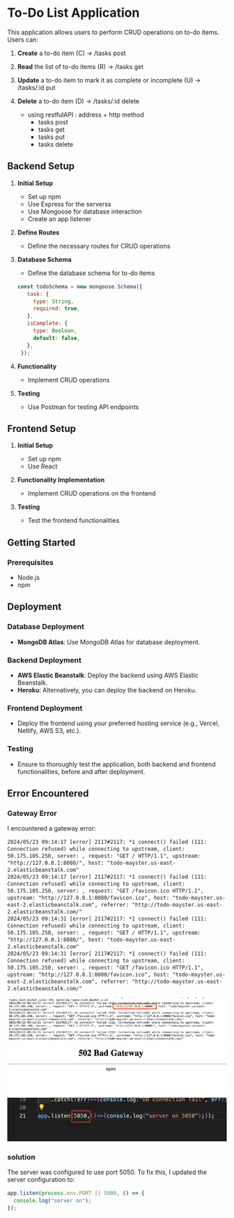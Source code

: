 # To-Do List Application
This application allows users to perform CRUD operations on to-do items. Users can:
1. **Create** a to-do item (C)  -> /tasks post
2. **Read** the list of to-do items (R) -> /tasks get
3. **Update** a to-do item to mark it as complete or incomplete (U)  -> /tasks/:id put
4. **Delete** a to-do item (D) -> /tasks/:id delete

   - using restfulAPI : address + http method
      - tasks post
      - tasks get
      - tasks put
      - tasks delete

## Backend Setup

1. **Initial Setup**
   - Set up npm
   - Use Express for the serverss
   - Use Mongoose for database interaction
   - Create an app listener

2. **Define Routes**
   - Define the necessary routes for CRUD operations

3. **Database Schema**
   - Define the database schema for to-do items
    ``` Javascript
    const todoSchema = new mongoose.Schema({
       task: {
         type: String,
         required: true,
       },
       isComplete: {
         type: Boolean,
         default: false,
       },
     });
    ```

4. **Functionality**
   - Implement CRUD operations

5. **Testing**
   - Use Postman for testing API endpoints


## Frontend Setup

1. **Initial Setup**
   - Set up npm
   - Use React

2. **Functionality Implementation**
   - Implement CRUD operations on the frontend

3. **Testing**
   - Test the frontend functionalities

## Getting Started

### Prerequisites

- Node.js
- npm

## Deployment

### Database Deployment
- **MongoDB Atlas**: Use MongoDB Atlas for database deployment.

### Backend Deployment
- **AWS Elastic Beanstalk**: Deploy the backend using AWS Elastic Beanstalk.
- **Heroku**: Alternatively, you can deploy the backend on Heroku.

### Frontend Deployment
- Deploy the frontend using your preferred hosting service (e.g., Vercel, Netlify, AWS S3, etc.).

### Testing
- Ensure to thoroughly test the application, both backend and frontend functionalities, before and after deployment.

## Error Encountered

### Gateway Error

I encountered a gateway error:

```plaintext
2024/05/23 09:14:17 [error] 2117#2117: *1 connect() failed (111: Connection refused) while connecting to upstream, client: 50.175.105.250, server: , request: "GET / HTTP/1.1", upstream: "http://127.0.0.1:8080/", host: "todo-mayster.us-east-2.elasticbeanstalk.com"
2024/05/23 09:14:17 [error] 2117#2117: *1 connect() failed (111: Connection refused) while connecting to upstream, client: 50.175.105.250, server: , request: "GET /favicon.ico HTTP/1.1", upstream: "http://127.0.0.1:8080/favicon.ico", host: "todo-mayster.us-east-2.elasticbeanstalk.com", referrer: "http://todo-mayster.us-east-2.elasticbeanstalk.com/"
2024/05/23 09:14:31 [error] 2117#2117: *1 connect() failed (111: Connection refused) while connecting to upstream, client: 50.175.105.250, server: , request: "GET / HTTP/1.1", upstream: "http://127.0.0.1:8080/", host: "todo-mayster.us-east-2.elasticbeanstalk.com"
2024/05/23 09:14:31 [error] 2117#2117: *1 connect() failed (111: Connection refused) while connecting to upstream, client: 50.175.105.250, server: , request: "GET /favicon.ico HTTP/1.1", upstream: "http://127.0.0.1:8080/favicon.ico", host: "todo-mayster.us-east-2.elasticbeanstalk.com", referrer: "http://todo-mayster.us-east-2.elasticbeanstalk.com/"
```

![Error](https://github.com/MayHyeyeonKim/TodoApp/blob/main/images/deploy_err.png)
![Error](https://github.com/MayHyeyeonKim/TodoApp/blob/main/images/gateway_err.png)
![Error](https://github.com/MayHyeyeonKim/TodoApp/blob/main/images/deploy_err_2.png)


### solution
The server was configured to use port 5050. To fix this, I updated the server configuration to:
```javascript
app.listen(process.env.PORT || 5000, () => {
  console.log("server on");
});
```